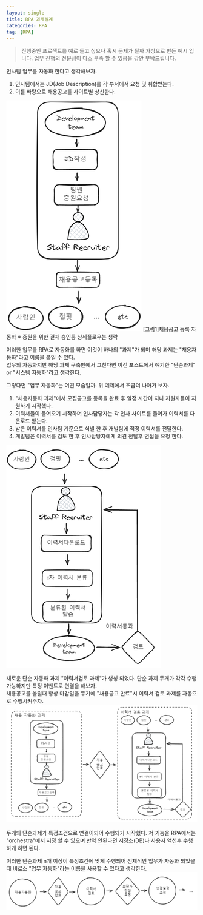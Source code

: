 ```yaml
---
layout: single
title: RPA 과제설계
categories: RPA
tag: [RPA]
---
```


> 진행중인 프로젝트를 예로 들고 싶으나 혹시 문제가 될까 가상으로 만든 예시 입니다. 업무 진행의 전문성이 다소 부족 할 수 있음을 감안 부탁드립니다.

인사팀 업무를 자동화 한다고 생각해보자.  
1. 인사팀에서는 JD(Job Description)를 각 부서에서 요청 및 취합받는다.  
2. 이를 바탕으로 채용공고를 사이트별 상신한다.  
<img src="/images/rpa/img_1.png" alt="RPA 구조">  
[그림1]채용공고 등록 자동화  
※ 증원을 위한 결재 승인등 상세플로우는 생략
 
이러한 업무를 RPA로 자동화를 하면 이것이 하나의 "과제"가 되며 해당 과제는 "채용자동화"라고 이름을 붙일 수 있다.  
업무의 자동화지만 해당 과제 구축만에서 그친다면 이전 포스트에서 얘기한 "단순과제" or "시스템 자동화"라고 생각한다.

그렇다면 "업무 자동화"는 어떤 모습일까. 위 예제에서 조금더 나아가 보자.  


1. "채용자동화 과제"에서 모집공고를 등록을 완료 후 일정 시간이 지나 지원자들이 지원하기 시작했다.  
2. 이력서들이 들어오기 시작하며 인사담당자는 각 인사 사이트를 들어가 이력서를 다운로드 받는다.  
3. 받은 이력서를 인사팀 기준으로 식별 한 후 개발팀에 적정 이력서를 전달한다.  
4. 개발팀은 이력서를 검토 한 후 인사담당자에게 의견 전달후 면접을 요청 한다.  
<img src="/images/rpa/img_2.png" alt="RPA 구조">  

새로운 단순 자동화 과제 "이력서검토 과제"가 생성 되었다. 단순 과제 두개가 각각 수행가능하지만 특정 이벤트로 연결을 해보자.      
채용공고를 올릴때 항상 마감일을 두기에 "채용공고 만료"시 이력서 검토 과제를 자동으로 수행시켜주자.  
<img src="/images/rpa/img_3.png" alt="RPA 구조">

두개의 단순과제가 특정조건으로 연결이되어 수행되기 시작했다. 저 기능을 RPA에서는 "orchestra"에서 지정 할 수 있으며 만약 안된다면 저장소(DB)나 사용자 액션후 수행하게 하면 된다.

이러한 단순과제 n개 이상이 특정조건에 맞게 수행되어 전체적인 업무가 자동화 되었을때 비로소 "업무 자동화"라는 이름을 사용할 수 있다고 생각한다.  
<img src="/images/rpa/img_4.png" alt="">
